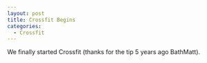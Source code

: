 ```yaml
---
layout: post
title: Crossfit Begins
categories:
  - Crossfit
---
```


We finally started Crossfit (thanks for the tip 5 years ago BathMatt).

